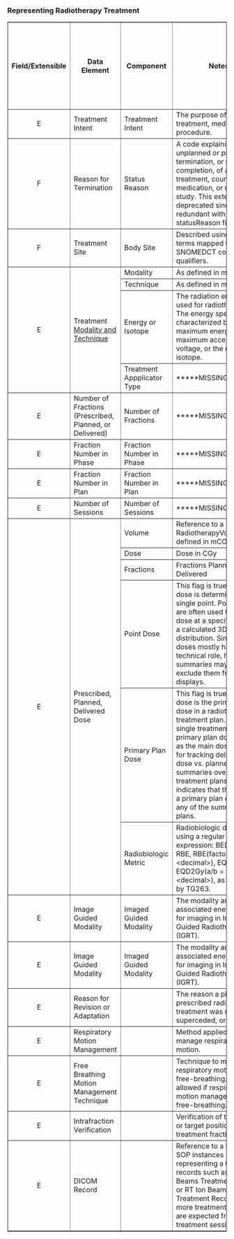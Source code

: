 ### Representing Radiotherapy Treatment

<body>
<table border="1">
<style>
    th.rotate {
        height: 140px; /* Adjust height as needed */
        white-space: nowrap;
    }
    th.rotate > div {
      transform: translate(100px, -60px) rotate(90deg); /* Adjust rotation angle and position */
        width: 10px; /* Adjust width as needed */
    }
    th.rotate > div > span {
        border-bottom: 1px solid #ccc;
        padding: 3px 1px; /* Adjust padding as needed */
    }
</style>
  <tr >
    <th rowspan="2" width="0.5%">Field/Extensible</th>
    <th rowspan="2" width="3%">Data Element</th>
    <th rowspan="2" width="3%">Component</th>
    <th rowspan="2" width="10%">Notes</th>
    <th colspan="3" width="1%" style="text-align: center">Prescriptions</th>
    <th colspan="3" width="3%" style="text-align: center">Plans</th>
    <th colspan="4" width="4%" style="text-align: center">Performed Treatment</th>
  </tr>
  <tr style="height: 150px">
    <th class="rotate"><div><span>Course Prescription</span></div></th>
    <th class="rotate"><div><span>Plan Prescription</span></div></th>
    <th class="rotate"><div><span>Phase Prescription</span></div></th>
    <th class="rotate"><div><span>Planned Course</span></div></th>
    <th class="rotate"><div><span>Planned Phase</span></div></th>
    <th class="rotate"><div><span>Treatment Plan</span></div></th>
    <th class="rotate"><div><span>Course Summary</span></div></th>
    <th class="rotate"><div><span>Treated Phase</span></div></th>
    <th class="rotate"><div><span>Treated Plan</span></div></th>
    <th class="rotate"><div><span>Treated Fraction</span></div></th>
  </tr>
  <tr>
    <td style="text-align: center">E</td>
    <td>Treatment Intent</td>
    <td>Treatment Intent</td>
    <td>The purpose of a treatment, medication, or procedure.</td>
    <td style="text-align: center">x</td>
    <td></td>
    <td></td>
    <td style="text-align: center">x</td>
    <td></td>
    <td></td>
    <td style="text-align: center">x</td>
    <td></td>
    <td></td>
    <td></td>
  </tr>
  <tr>
    <td style="text-align: center">F</td>
    <td>Reason for Termination</td>
    <td>Status Reason</td>
    <td>A code explaining the unplanned or premature termination, or normal completion, of a plan of treatment, course of medication, or research study. This extension is deprecated since it is redundant with the statusReason field.</td>
    <td style="text-align: center">x</td>
    <td></td>
    <td></td>
    <td style="text-align: center">x</td>
    <td></td>
    <td></td>
    <td style="text-align: center">x</td>
    <td></td>
    <td></td>
    <td></td>
  </tr>
  <tr>
    <td style="text-align: center">F</td>
    <td>Treatment Site</td>
    <td>Body Site</td>
    <td>Described using TG263 terms mapped to SNOMEDCT codes and qualifiers.</td>
    <td style="text-align: center">x</td>
    <td style="text-align: center">x</td>
    <td style="text-align: center">x</td>
    <td style="text-align: center">x</td>
    <td style="text-align: center">x</td>
    <td style="text-align: center">x</td>
    <td style="text-align: center">x</td>
    <td style="text-align: center">x</td>
    <td style="text-align: center">x</td>
    <td style="text-align: center">x</td>
  </tr>
  <tr>
    <td rowspan="4" style="text-align: center">E</td>
    <td rowspan="4">Treatment <a href="https://hl7.org/fhir/us/mcode/STU3/StructureDefinition-mcode-radiotherapy-modality-and-technique.html">Modality and Technique</a></td>
    <td>Modality</td>
    <td>As defined in mCODE.</td>
    <td style="text-align: center">x</td>
    <td style="text-align: center">x</td>
    <td style="text-align: center">x</td>
    <td style="text-align: center">x</td>
    <td style="text-align: center">x</td>
    <td style="text-align: center">x</td>
    <td style="text-align: center">x</td>
    <td style="text-align: center">x</td>
    <td style="text-align: center">x</td>
    <td style="text-align: center">x</td>
  </tr>
  <tr>
    <td>Technique</td>
    <td>As defined in mCODE.</td>
    <td style="text-align: center">x</td>
    <td style="text-align: center">x</td>
    <td style="text-align: center">x</td>
    <td style="text-align: center">x</td>
    <td style="text-align: center">x</td>
    <td style="text-align: center">x</td>
    <td style="text-align: center">x</td>
    <td style="text-align: center">x</td>
    <td style="text-align: center">x</td>
    <td style="text-align: center">x</td>
  </tr>
  <tr>
    <td>Energy or Isotope</td>
    <td>The radiation energy used for radiotherapy. The energy spectrum is characterized by the maximum energy, the maximum accelaration voltage, or the used isotope.</td>
    <td style="text-align: center">x</td>
    <td style="text-align: center">x</td>
    <td style="text-align: center">x</td>
    <td style="text-align: center">x</td>
    <td style="text-align: center">x</td>
    <td style="text-align: center">x</td>
    <td style="text-align: center">x</td>
    <td style="text-align: center">x</td>
    <td style="text-align: center">x</td>
    <td style="text-align: center">x</td>
  </tr>
  <tr>
    <td>Treatment Appplicator Type</td>
    <td>*****MISSING*******.</td>
    <td style="text-align: center">x</td>
    <td style="text-align: center">x</td>
    <td style="text-align: center">x</td>
    <td style="text-align: center">x</td>
    <td style="text-align: center">x</td>
    <td style="text-align: center">x</td>
    <td style="text-align: center">x</td>
    <td style="text-align: center">x</td>
    <td style="text-align: center">x</td>
    <td style="text-align: center">x</td>
  </tr>
  <tr>
    <td style="text-align: center">E</td>
    <td>Number of Fractions (Prescribed, Planned, or Delivered)</td>
    <td>Number of Fractions</td>
    <td>*****MISSING*******.</td>
    <td style="text-align: center"> </td>
    <td style="text-align: center">x</td>
    <td style="text-align: center">x</td>
    <td style="text-align: center"> </td>
    <td style="text-align: center">x</td>
    <td style="text-align: center">x</td>
    <td style="text-align: center"> </td>
    <td style="text-align: center">x</td>
    <td style="text-align: center">x</td>
    <td style="text-align: center"> </td>
  </tr>
  <tr>
    <td style="text-align: center">E</td>
    <td>Fraction Number in Phase</td>
    <td>Fraction Number in Phase</td>
    <td>*****MISSING*******.</td>
    <td style="text-align: center"> </td>
    <td style="text-align: center"> </td>
    <td style="text-align: center"> </td>
    <td style="text-align: center"> </td>
    <td style="text-align: center"> </td>
    <td style="text-align: center"> </td>
    <td style="text-align: center"> </td>
    <td style="text-align: center"> </td>
    <td style="text-align: center"> </td>
    <td style="text-align: center">x</td>
  </tr>
  <tr>
    <td style="text-align: center">E</td>
    <td>Fraction Number in Plan</td>
    <td>Fraction Number in Plan</td>
    <td>*****MISSING*******</td>
    <td style="text-align: center"> </td>
    <td style="text-align: center"> </td>
    <td style="text-align: center"> </td>
    <td style="text-align: center"> </td>
    <td style="text-align: center"> </td>
    <td style="text-align: center"> </td>
    <td style="text-align: center"> </td>
    <td style="text-align: center"> </td>
    <td style="text-align: center"> </td>
    <td style="text-align: center">x</td>
  </tr>
  <tr>
    <td style="text-align: center">E</td>
    <td>Number of Sessions</td>
    <td>Number of Sessions</td>
    <td>*****MISSING*******</td>
    <td style="text-align: center"> </td>
    <td style="text-align: center"> </td>
    <td style="text-align: center"> </td>
    <td style="text-align: center"> </td>
    <td style="text-align: center"> </td>
    <td style="text-align: center"> </td>
    <td style="text-align: center">x</td>
    <td style="text-align: center"> </td>
    <td style="text-align: center"> </td>
    <td style="text-align: center"> </td>
  </tr>
<tr>
    <td rowspan="6" style="text-align: center">E</td>
    <td rowspan="6">Prescribed, Planned, Delivered Dose</a></td>
    <td>Volume</td>
    <td>Reference to a RadiotherapyVolume as defined in mCODE.</td>
    <td style="text-align: center">x</td>
    <td style="text-align: center">x</td>
    <td style="text-align: center">x</td>
    <td style="text-align: center">x</td>
    <td style="text-align: center">x</td>
    <td style="text-align: center">x</td>
    <td style="text-align: center">x</td>
    <td style="text-align: center">x</td>
    <td style="text-align: center">x</td>
    <td style="text-align: center">x</td>
  </tr>
<tr>
    <td>Dose</td>
    <td>Dose in CGy</td>
    <td style="text-align: center">x</td>
    <td style="text-align: center">x</td>
    <td style="text-align: center">x</td>
    <td style="text-align: center">x</td>
    <td style="text-align: center">x</td>
    <td style="text-align: center">x</td>
    <td style="text-align: center">x</td>
    <td style="text-align: center">x</td>
    <td style="text-align: center">x</td>
    <td style="text-align: center">x</td>
  </tr>
<tr>
    <td>Fractions</td>
    <td>Fractions Planned or Delivered</td>
    <td style="text-align: center">x</td>
    <td style="text-align: center">x</td>
    <td style="text-align: center">x</td>
    <td style="text-align: center">x</td>
    <td style="text-align: center">x</td>
    <td style="text-align: center">x</td>
    <td style="text-align: center">x</td>
    <td style="text-align: center"> </td>
    <td style="text-align: center"> </td>
    <td style="text-align: center"> </td>
  </tr>
<tr>
    <td>Point Dose</td>
    <td>This flag is true if the dose is determined at a single point. Point doses are often used to check dose at a specific point in a calculated 3D dose distribution. Since point doses mostly have a technical role, high-level summaries may decide to exclude them from displays.</td>
    <td style="text-align: center">x</td>
    <td style="text-align: center">x</td>
    <td style="text-align: center">x</td>
    <td style="text-align: center">x</td>
    <td style="text-align: center">x</td>
    <td style="text-align: center">x</td>
    <td style="text-align: center">x</td>
    <td style="text-align: center">x</td>
    <td style="text-align: center">x</td>
    <td style="text-align: center">x</td>
  </tr>
<tr>
    <td>Primary Plan Dose</td>
    <td>This flag is true if the dose is the primary plan dose in a radiotherapy treatment plan. For a single treatment plan, the primary plan dose serves as the main dose value for tracking delivered dose vs. planned dose. In summaries over multiple treatment plans, the flag indicates that the dose is a primary plan dose in any of the summarized plans.</td>
    <td style="text-align: center">x</td>
    <td style="text-align: center">x</td>
    <td style="text-align: center">x</td>
    <td style="text-align: center">x</td>
    <td style="text-align: center">x</td>
    <td style="text-align: center">x</td>
    <td style="text-align: center">x</td>
    <td style="text-align: center">x</td>
    <td style="text-align: center">x</td>
    <td style="text-align: center">x</td>
  </tr>
<tr>
    <td>Radiobiologic Metric</td>
    <td>Radiobiologic dose metric using a regular expression: BED, CGE, RBE, RBE(factor = &lt;decimal&gt;), EQD2Gy, EQD2Gy(a/b = &lt;decimal&gt;), as defined by TG263.</td>
    <td style="text-align: center">x</td>
    <td style="text-align: center">x</td>
    <td style="text-align: center">x</td>
    <td style="text-align: center">x</td>
    <td style="text-align: center">x</td>
    <td style="text-align: center">x</td>
    <td style="text-align: center">x</td>
    <td style="text-align: center">x</td>
    <td style="text-align: center">x</td>
    <td style="text-align: center">x</td>
  </tr>
  <tr>
    <td style="text-align: center">E</td>
    <td>Image Guided Modality</td>
    <td>Imaged Guided Modality</td>
    <td>The modality and associated energy used for imaging in Image Guided Radiotherapy (IGRT).</td>
    <td style="text-align: center">x</td>
    <td style="text-align: center">x</td>
    <td style="text-align: center">x</td>
    <td style="text-align: center">x</td>
    <td style="text-align: center">x</td>
    <td style="text-align: center">x</td>
    <td style="text-align: center">x</td>
    <td style="text-align: center">x</td>
    <td style="text-align: center">x</td>
    <td style="text-align: center">x</td>
  </tr>
  <tr>
    <td style="text-align: center">E</td>
    <td>Image Guided Modality</td>
    <td>Imaged Guided Modality</td>
    <td>The modality and associated energy used for imaging in Image Guided Radiotherapy (IGRT).</td>
    <td style="text-align: center">x</td>
    <td style="text-align: center">x</td>
    <td style="text-align: center">x</td>
    <td style="text-align: center">x</td>
    <td style="text-align: center">x</td>
    <td style="text-align: center">x</td>
    <td style="text-align: center">x</td>
    <td style="text-align: center">x</td>
    <td style="text-align: center">x</td>
    <td style="text-align: center">x</td>
  </tr>
  <tr>
    <td style="text-align: center">E</td>
    <td>Reason for Revision or Adaptation</td>
    <td></td>
    <td>The reason a planned or prescribed radiotherapy treatment was revised, superceded, or adapted.</td>
    <td style="text-align: center">x</td>
    <td style="text-align: center">x</td>
    <td style="text-align: center">x</td>
    <td style="text-align: center">x</td>
    <td style="text-align: center">x</td>
    <td style="text-align: center">x</td>
    <td style="text-align: center"> </td>
    <td style="text-align: center">x</td>
    <td style="text-align: center">x</td>
    <td style="text-align: center">x</td>
  </tr>
  <tr>
    <td style="text-align: center">E</td>
    <td>Respiratory Motion Management</td>
    <td></td>
    <td>Method applied to manage respiratory motion.</td>
    <td style="text-align: center">x</td>
    <td style="text-align: center">x</td>
    <td style="text-align: center">x</td>
    <td style="text-align: center">x</td>
    <td style="text-align: center">x</td>
    <td style="text-align: center">x</td>
    <td style="text-align: center"> </td>
    <td style="text-align: center">x</td>
    <td style="text-align: center">x</td>
    <td style="text-align: center">x</td>
  </tr>
  <tr>
    <td style="text-align: center">E</td>
    <td>Free Breathing Motion Management Technique</td>
    <td></td>
    <td>Technique to manage respiratory motion with free-breathing. Only allowed if respiratory motion management is free-breathing.</td>
    <td style="text-align: center">x</td>
    <td style="text-align: center">x</td>
    <td style="text-align: center">x</td>
    <td style="text-align: center">x</td>
    <td style="text-align: center">x</td>
    <td style="text-align: center">x</td>
    <td style="text-align: center">x</td>
    <td style="text-align: center">x</td>
    <td style="text-align: center">x</td>
    <td style="text-align: center">x</td>
  </tr>
  <tr>
    <td style="text-align: center">E</td>
    <td>Intrafraction Verification</td>
    <td></td>
    <td>Verification of the patient or target position during a treatment fraction.</td>
    <td style="text-align: center">x</td>
    <td style="text-align: center">x</td>
    <td style="text-align: center">x</td>
    <td style="text-align: center">x</td>
    <td style="text-align: center">x</td>
    <td style="text-align: center">x</td>
    <td style="text-align: center">x</td>
    <td style="text-align: center">x</td>
    <td style="text-align: center">x</td>
    <td style="text-align: center">x</td>
  </tr>
  <tr>
    <td style="text-align: center">E</td>
    <td>DICOM Record</td>
    <td></td>
    <td>Reference to a DICOM SOP instances representing a treatment records such as RT Beams Treatment Record or RT Ion Beams Treatment Record. One or more treatment records are expected from each treatment sessions.</td>
    <td style="text-align: center">x</td>
    <td style="text-align: center">x</td>
    <td style="text-align: center">x</td>
    <td style="text-align: center">x</td>
    <td style="text-align: center">x</td>
    <td style="text-align: center">x</td>
    <td style="text-align: center">x</td>
    <td style="text-align: center">x</td>
    <td style="text-align: center">x</td>
    <td style="text-align: center">x</td>
  </tr> 
</table>
